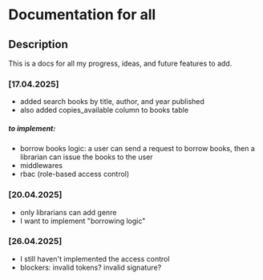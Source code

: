 # Documentation for all

## Description
This is a docs for all my progress, ideas, and future features to add.

### [17.04.2025]
- added search books by title, author, and year published
- also added copies_available column to books table

##### to implement: 
- borrow books logic: a user can send a request to borrow books, then a librarian can issue the books to the user
- middlewares
- rbac (role-based access control)

### [20.04.2025]
- only librarians can add genre
- I want to implement "borrowing logic"

### [26.04.2025]
- I still haven't implemented the access control
- blockers: invalid tokens? invalid signature?